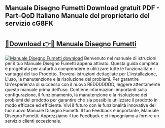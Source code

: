 ## Manuale Disegno Fumetti Download gratuit PDF - Part-QoD Italiano Manuale del proprietario del servizio cG8FK

# <h2><a href="http://dfeft7i.blite.top/?on=Manuale+Disegno+Fumetti">🔗Download 👉🔴 Manuale Disegno Fumetti</a></h2>

[![Manuale Disegno Fumetti download](https://i.imgur.com/lujVjoI.png)](http://dfeft7i.blite.top/?on=Manuale+Disegno+Fumetti)
Benvenuto nel manuale di istruzioni per il tuo Manuale Disegno Fumetti appena attivato. Questa guida completa è progettata per aiutarti a comprendere e utilizzare tutte le funzionalità e i vantaggi del tuo Prodotto. Troverai istruzioni dettagliate per L'installazione, L'uso, la manutenzione e la risoluzione dei problemi. Per garantire Un'esperienza di successo con il nuovo REDDDDDDD, leggere attentamente questo manuale prima dell'uso. Contiene informazioni importanti sulla configurazione, il funzionamento, la manutenzione e la risoluzione dei problemi del prodotto per garantire che sia possibile utilizzare il prodotto in modo efficace ed efficiente. Vivi il futuro con le funzionalità innovative del tuo nuovo Manuale Disegno Fumetti. Il tuo Feedback è importante, Manuale Disegno Fumetti. Apprezziamo il tuo Feedback e ci impegniamo a fornire un servizio clienti eccezionale.
